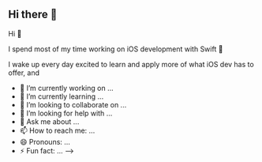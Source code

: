 ## Hi there 👋

Hi 👋

I spend most of my time working on iOS development with Swift 🦉

I wake up every day excited to learn and apply more of what iOS dev has to offer, and 

- 🔭 I’m currently working on ...
- 🌱 I’m currently learning ...
- 👯 I’m looking to collaborate on ...
- 🤔 I’m looking for help with ...
- 💬 Ask me about ...
- 📫 How to reach me: ...
- 😄 Pronouns: ...
- ⚡ Fun fact: ...
-->

